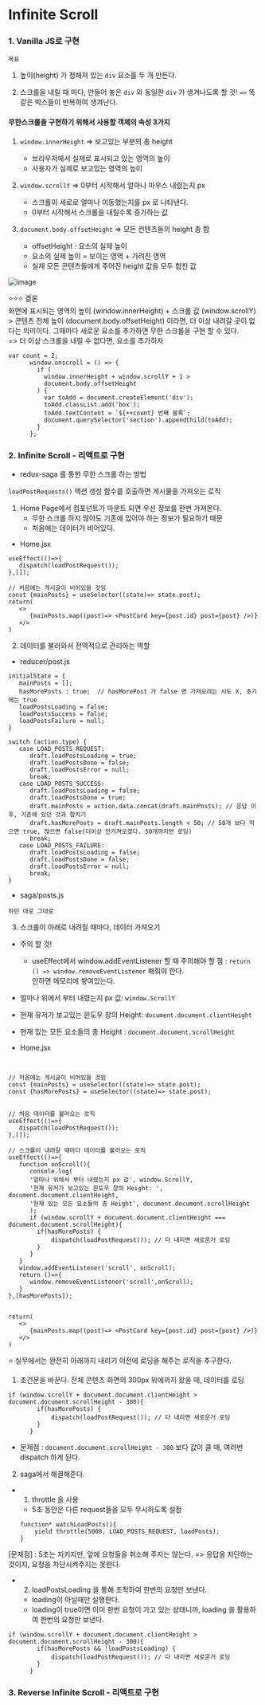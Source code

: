 # Infinite Scroll 


### 1. Vanilla JS로 구현

`목표`
1. 높이(height) 가 정해져 있는 `div` 요소를 두 개 만든다.

2. 스크롤을 내릴 때 마다, 만들어 놓은 `div` 와 동일한 `div` 가 생겨나도록 할 것!
`=>` 똑같은 박스들이 반복하여 생겨난다. 
   
####  무한스크롤을 구현하기 위해서 사용할 객체의 속성 3가지 

1. `window.innerHeight` => 보고있는 부분의 총 height

    * 브라우저에서 실제로 표시되고 있는 영역의 높이
    * 사용자가 실제로 보고있는 영역의 높이


2. `window.scrollY` => 0부터 시작해서 얼마나 마우스 내렸는지 px
    * 스크롤이 세로로 얼마나 이동했는지를 px 로 나타낸다. 
    * 0부터 시작해서 스크롤을 내릴수록 증가하는 값
    

3. `document.body.offsetHeight` => 모든 컨텐츠들의 height 총 합
    * offsetHeight : 요소의 실제 높이
    * 요소의 실제 높이 = 보이는 영역 + 가려진 영역
    * 실제 모든 콘텐츠들에게 주어진 height 값을 모두 합친 값

![image](https://user-images.githubusercontent.com/63600953/170812356-ff4e7615-98e5-42a1-a7ea-92bbd4613e47.png)


⭐⭐⭐ 결론 <br />
화면에 표시되는 영역의 높이 (window.innerHeight) + 스크롤 값 (window.scrollY) > 콘텐츠 전체 높이 (document.body.offsetHeight)
이라면, 더 이상 내려갈 곳이 없다는 의미이다. 그때마다 새로운 요소를 추가하면 무한 스크롤을 구현 할 수 있다. <br/>
=> 더 이상 스크롤을 내릴 수 없다면, 요소를 추가하자

```
var count = 2;
      window.onscroll = () => {
        if (
          window.innerHeight + window.scrollY + 1 >
          document.body.offsetHeight
        ) {
          var toAdd = document.createElement('div');
          toAdd.classList.add('box');
          toAdd.textContent = `${++count} 번째 블록`;
          document.querySelector('section').appendChild(toAdd);
        }
      };
```

### 2. Infinite Scroll - 리액트로 구현 
* redux-saga 를 통한 무한 스크롤 하는 방법

`loadPostRequests()` 액션 생성 함수를 호출하면 게시물을 가져오는 로직


1. Home Page에서 컴포넌트가 마운트 되면 우선 정보를 한번 가져온다. 
   * 무한 스크롤 하지 않아도 기존에 있어야 하는 정보가 필요하기 때문
   * 처음에는 데이터가 비어있다. 
   
* Home.jsx
```
useEffect(()=>{
   dispatch(loadPostRequest()); 
},[]);

// 처음에는 게시글이 비어있을 것임
const {mainPosts} = useSelector((state)=> state.post);
return(
   <>
      {mainPosts.map((post)=> <PostCard key={post.id} post={post} />)}
   </>
) 
```


2. 데이터를 불러와서 전역적으로 관리하는 역할
* reducer/post.js

```
initialState = {
   mainPosts = [];
   hasMorePosts : true;  // hasMorePost 가 false 면 가져오려는 시도 X, 초기에는 true
   loadPostsLoading = false; 
   loadPostsSuccess = false; 
   loadPostsFailure = null; 
}

switch (action.type) {
   case LOAD_POSTS_REQUEST:
      draft.loadPostsLoading = true;
      draft.loadPostsDone = false;
      draft.loadPostsError = null; 
      break;  
   case LOAD_POSTS_SUCCESS:
      draft.loadPostsLoading = false;
      draft.loadPostsDone = true;
      draft.mainPosts = action.data.concat(draft.mainPosts); // 응답 이후, 기존에 있던 것과 합치기
      draft.hasMorePosts = draft.mainPosts.length < 50; // 50개 보다 적으면 true, 많으면 false(더이상 안가져오겠다. 50개까지만 로딩)
      break; 
   case LOAD_POSTS_FAILURE:
      draft.loadPostsLoading = false;
      draft.loadPostsDone = false;
      draft.loadPostsError = null;
      break; 
}
```

* saga/posts.js
```
하던 대로 그대로
```

3. 스크롤이 아래로 내려질 때마다, 데이터 가져오기 

* 주의 할 것! 
   * useEffect에서 window.addEventListener 할 때 주의해야 할 점 : 
   `return () => window.removeEventListener` 해줘야 한다. <br/> 
     안하면 메모리에 쌓여있는다. 
     
    
* 얼마나 위에서 부터 내렸는지 px 값: `window.ScrollY`
      
* 현재 유저가 보고있는 윈도우 창의 Height: `document.document.clientHeight` 

* 현재 있는 모든 요소들의 총 Height : `document.document.scrollHeight`

* Home.jsx
```


// 처음에는 게시글이 비어있을 것임
const {mainPosts} = useSelector((state)=> state.post);
const {hasMorePosts} = useSelector((state)=> state.post);


// 처음 데이터를 불러오는 로직
useEffect(()=>{
   dispatch(loadPostRequest()); 
},[]);

// 스크롤이 내려갈 때마다 데이터를 불러오는 로직
useEffect(()=>{
   function onScroll(){
      console.log(
      '얼마나 위에서 부터 내렸는지 px 값', window.ScrollY, 
      '현재 유저가 보고있는 윈도우 창의 Height: ', document.document.clientHeight, 
      '현재 있는 모든 요소들의 총 Height', document.document.scrollHeight
      ); 
      if (window.scrollY + document.document.clientHeight === document.document.scrollHeight){
        if(hasMorePosts) { 
            dispatch(loadPostRequest()); // 다 내리면 새로운거 로딩
        }
      }
   }
   window.addEventListener('scroll', onScroll);
   return ()=>{
      window.removeEventListener('scroll',onScroll); 
   } 
},[hasMorePosts]);


return(
   <>
      {mainPosts.map((post)=> <PostCard key={post.id} post={post} />)}
   </>
) 
```

⭐ 실무에서는 완전히 아래까지 내리기 이전에 로딩을 해주는 로직을 추구한다. 

1. 조건문을 바꾼다. 전체 콘텐츠 화면의 300px 위에까지 왔을 때, 데이터를 로딩

```
if (window.scrollY + document.document.clientHeight > document.document.scrollHeight - 300){
        if(hasMorePosts) { 
            dispatch(loadPostRequest()); // 다 내리면 새로운거 로딩
        }
      }
```

* 문제점 : `document.document.scrollHeight - 300` 보다 값이 클 때, 여러번 dispatch 하게 된다. 

2. saga에서 해결해준다. 

* 1. throttle 을 사용
    * 5초 동안은 다른 request들을 모두 무시하도록 설정
    ```
    function* watchLoadPosts(){
        yield throttle(5000, LOAD_POSTS_REQUEST, loadPosts);
    }
  ```
  
[문제점] : 5초는 지키지만, 앞에 요청들을 취소해 주지는 않는다.
=> 응답을 차단하는 것이지, 요청을 차단시켜주지는 못한다. 

* 2. loadPostsLoading 을 통해 조작하여 한번의 요청만 보낸다. 

    * loading이 아닐때만 실행한다. 
    * loading이 true이면 이미 한번 요청이 가고 있는 상태니까, loading 을 활용하여 한번의 요청만 보낸다. 
    
```
if (window.scrollY + document.document.clientHeight > document.document.scrollHeight - 300){
        if(hasMorePosts && !loadPostsLoading) { 
            dispatch(loadPostRequest()); // 다 내리면 새로운거 로딩
        }
      }
```
### 3. Reverse Infinite Scroll - 리액트로 구현
